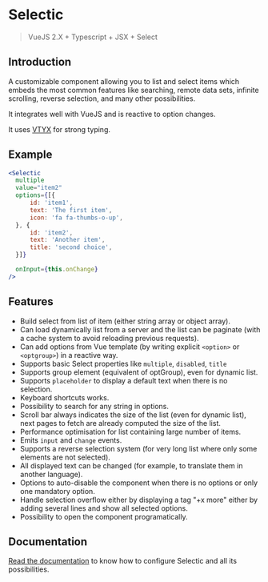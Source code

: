 # Selectic

> VueJS 2.X + Typescript + JSX + Select


## Introduction

A customizable component allowing you to list and select items which embeds
the most common features like searching, remote data sets, infinite scrolling,
reverse selection, and many other possibilities.

It integrates well with VueJS and is reactive to option changes.

It uses [VTYX](https://github.com/Intersec/vtyx) for strong typing.

## Example

```jsx
<Selectic
  multiple
  value="item2"
  options={[{
      id: 'item1',
      text: 'The first item',
      icon: 'fa fa-thumbs-o-up',
  }, {
      id: 'item2',
      text: 'Another item',
      title: 'second choice',
  }]}

  onInput={this.onChange}
/>
```

## Features

* Build select from list of item (either string array or object array).
* Can load dynamically list from a server and the list can be paginate (with a
  cache system to avoid reloading previous requests).
* Can add options from Vue template (by writing explicit `<option>` or `<optgroup>`) in a reactive way.
* Supports basic Select properties like `multiple`, `disabled`, `title`
* Supports group element (equivalent of optGroup), even for dynamic list.
* Supports `placeholder` to display a default text when there is no selection.
* Keyboard shortcuts works.
* Possibility to search for any string in options.
* Scroll bar always indicates the size of the list (even for dynamic list),
  next pages to fetch are already computed the size of the list.
* Performance optimisation for list containing large number of items.
* Emits `input` and `change` events.
* Supports a reverse selection system (for very long list where only some
  elements are not selected).
* All displayed text can be changed (for example, to translate them in another
  language).
* Options to auto-disable the component when there is no options or only one
  mandatory option.
* Handle selection overflow either by displaying a tag "+x more" either by adding several lines and show all selected options.
* Possibility to open the component programatically.

## Documentation

[Read the documentation](./doc/main.md) to know how to configure Selectic and all its possibilities.
